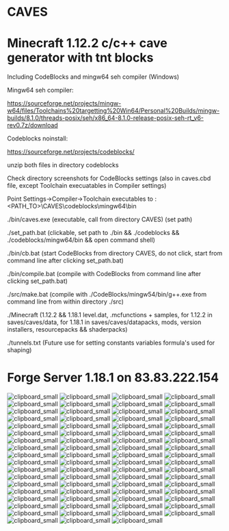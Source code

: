 # CAVES
# Minecraft 1.12.2 c/c++ cave generator with tnt blocks

Including CodeBlocks and mingw64 seh compiler (Windows)

Mingw64 seh compiler:

https://sourceforge.net/projects/mingw-w64/files/Toolchains%20targetting%20Win64/Personal%20Builds/mingw-builds/8.1.0/threads-posix/seh/x86_64-8.1.0-release-posix-seh-rt_v6-rev0.7z/download

Codeblocks noinstall:

https://sourceforge.net/projects/codeblocks/

unzip both files in directory codeblocks

Check directory screenshots for CodeBlocks settings (also in caves.cbd file, except Toolchain execuatables in Compiler settings)

Point Settings->Compiler->Toolchain executables to <DRIVELETTER>\:<PATH_TO>\CAVES\codeblocks\mingw64\bin

./bin/caves.exe (executable, call from directory CAVES) (set path)

./set_path.bat (clickable, set path to ./bin && ./codeblocks && ./codeblocks/mingw64/bin && open command shell)

./bin/cb.bat (start CodeBlocks from directory CAVES, do not click, start from command line after clicking set_path.bat)

./bin/compile.bat (compile with CodeBlocks from command line after clicking set_path.bat)

./src/make.bat (compile with ./CodeBlocks/mingw54/bin/g++.exe from command line from within directory ./src)

./Minecraft (1.12.2 && 1.18.1 level.dat, .mcfunctions + samples, for 1.12.2 in saves/caves/data, for 1.18.1 in saves/caves/datapacks, mods, version installers, resourcepacks && shaderpacks)

./tunnels.txt (Future use for setting constants variables formula's used for shaping)

# Forge Server 1.18.1 on 83.83.222.154
            
![clipboard_small](https://github.com/HakkaTjakka/CAVES/blob/main/Minecraft/screenshots/2022-02-21_06.05.15.jpg)
![clipboard_small](https://github.com/HakkaTjakka/CAVES/blob/main/Minecraft/screenshots/2022-02-21_06.25.01.jpg)
![clipboard_small](https://github.com/HakkaTjakka/CAVES/blob/main/Minecraft/screenshots/2022-02-21_06.26.13.jpg)
![clipboard_small](https://github.com/HakkaTjakka/CAVES/blob/main/Minecraft/screenshots/2022-02-21_06.26.28.jpg)
![clipboard_small](https://github.com/HakkaTjakka/CAVES/blob/main/Minecraft/screenshots/2022-02-21_06.26.48.jpg)
![clipboard_small](https://github.com/HakkaTjakka/CAVES/blob/main/Minecraft/screenshots/2022-02-21_06.27.06.jpg)
![clipboard_small](https://github.com/HakkaTjakka/CAVES/blob/main/Minecraft/screenshots/2022-02-21_06.27.28.jpg)
![clipboard_small](https://github.com/HakkaTjakka/CAVES/blob/main/Minecraft/screenshots/2022-02-21_06.28.12.jpg)
![clipboard_small](https://github.com/HakkaTjakka/CAVES/blob/main/Minecraft/screenshots/2022-02-21_06.29.26.jpg)
![clipboard_small](https://github.com/HakkaTjakka/CAVES/blob/main/Minecraft/screenshots/2022-02-21_06.29.41.jpg)
![clipboard_small](https://github.com/HakkaTjakka/CAVES/blob/main/Minecraft/screenshots/2022-02-21_06.30.41.jpg)
![clipboard_small](https://github.com/HakkaTjakka/CAVES/blob/main/Minecraft/screenshots/2022-02-21_06.30.51.jpg)
![clipboard_small](https://github.com/HakkaTjakka/CAVES/blob/main/Minecraft/screenshots/2022-02-21_06.31.25.jpg)
![clipboard_small](https://github.com/HakkaTjakka/CAVES/blob/main/Minecraft/screenshots/2022-02-21_06.31.42.jpg)
![clipboard_small](https://github.com/HakkaTjakka/CAVES/blob/main/Minecraft/screenshots/2022-02-21_06.33.12.jpg)
![clipboard_small](https://github.com/HakkaTjakka/CAVES/blob/main/Minecraft/screenshots/2022-02-21_06.33.27.jpg)
![clipboard_small](https://github.com/HakkaTjakka/CAVES/blob/main/Minecraft/screenshots/2022-02-21_06.33.59.jpg)
![clipboard_small](https://github.com/HakkaTjakka/CAVES/blob/main/Minecraft/screenshots/2022-02-21_06.34.33.jpg)
![clipboard_small](https://github.com/HakkaTjakka/CAVES/blob/main/Minecraft/screenshots/2022-02-21_06.35.10.jpg)
![clipboard_small](https://github.com/HakkaTjakka/CAVES/blob/main/Minecraft/screenshots/2022-02-21_06.35.47.jpg)
![clipboard_small](https://github.com/HakkaTjakka/CAVES/blob/main/Minecraft/screenshots/2022-02-21_06.36.44.jpg)
![clipboard_small](https://github.com/HakkaTjakka/CAVES/blob/main/Minecraft/screenshots/2022-02-21_06.36.54.jpg)
![clipboard_small](https://github.com/HakkaTjakka/CAVES/blob/main/Minecraft/screenshots/2022-02-21_06.37.05.jpg)
![clipboard_small](https://github.com/HakkaTjakka/CAVES/blob/main/Minecraft/screenshots/2022-02-21_06.37.26.jpg)
![clipboard_small](https://github.com/HakkaTjakka/CAVES/blob/main/Minecraft/screenshots/2022-02-21_06.38.08.jpg)
![clipboard_small](https://github.com/HakkaTjakka/CAVES/blob/main/Minecraft/screenshots/2022-02-21_06.39.12.jpg)
![clipboard_small](https://github.com/HakkaTjakka/CAVES/blob/main/Minecraft/screenshots/2022-02-21_06.39.40.jpg)
![clipboard_small](https://github.com/HakkaTjakka/CAVES/blob/main/Minecraft/screenshots/2022-02-21_06.40.08.jpg)
![clipboard_small](https://github.com/HakkaTjakka/CAVES/blob/main/Minecraft/screenshots/2022-02-21_06.40.40.jpg)
![clipboard_small](https://github.com/HakkaTjakka/CAVES/blob/main/Minecraft/screenshots/2022-02-21_06.42.01.jpg)
![clipboard_small](https://github.com/HakkaTjakka/CAVES/blob/main/Minecraft/screenshots/2022-02-21_06.42.27.jpg)
![clipboard_small](https://github.com/HakkaTjakka/CAVES/blob/main/Minecraft/screenshots/2022-02-21_06.44.49.jpg)
![clipboard_small](https://github.com/HakkaTjakka/CAVES/blob/main/Minecraft/screenshots/2022-02-21_06.45.11.jpg)
![clipboard_small](https://github.com/HakkaTjakka/CAVES/blob/main/Minecraft/screenshots/2022-02-21_06.49.33.jpg)
![clipboard_small](https://github.com/HakkaTjakka/CAVES/blob/main/Minecraft/screenshots/2022-02-21_06.52.01.jpg)
![clipboard_small](https://github.com/HakkaTjakka/CAVES/blob/main/Minecraft/screenshots/2022-02-21_06.53.13.jpg)
![clipboard_small](https://github.com/HakkaTjakka/CAVES/blob/main/Minecraft/screenshots/2022-02-21_06.53.40.jpg)
![clipboard_small](https://github.com/HakkaTjakka/CAVES/blob/main/Minecraft/screenshots/2022-02-21_06.54.20.jpg)
![clipboard_small](https://github.com/HakkaTjakka/CAVES/blob/main/Minecraft/screenshots/2022-02-21_06.54.41.jpg)
![clipboard_small](https://github.com/HakkaTjakka/CAVES/blob/main/Minecraft/screenshots/2022-02-21_06.55.18.jpg)
![clipboard_small](https://github.com/HakkaTjakka/CAVES/blob/main/Minecraft/screenshots/2022-02-21_06.56.07.jpg)
![clipboard_small](https://github.com/HakkaTjakka/CAVES/blob/main/Minecraft/screenshots/2022-02-21_06.56.23.jpg)
![clipboard_small](https://github.com/HakkaTjakka/CAVES/blob/main/Minecraft/screenshots/2022-02-21_06.58.07.jpg)
![clipboard_small](https://github.com/HakkaTjakka/CAVES/blob/main/Minecraft/screenshots/2022-02-21_06.58.32.jpg)
![clipboard_small](https://github.com/HakkaTjakka/CAVES/blob/main/Minecraft/screenshots/2022-02-21_06.58.56.jpg)
![clipboard_small](https://github.com/HakkaTjakka/CAVES/blob/main/Minecraft/screenshots/2022-02-21_06.59.23.jpg)
![clipboard_small](https://github.com/HakkaTjakka/CAVES/blob/main/Minecraft/screenshots/2022-02-21_06.59.39.jpg)
![clipboard_small](https://github.com/HakkaTjakka/CAVES/blob/main/Minecraft/screenshots/2022-02-21_07.03.32.jpg)
![clipboard_small](https://github.com/HakkaTjakka/CAVES/blob/main/Minecraft/screenshots/2022-02-21_07.03.59.jpg)
![clipboard_small](https://github.com/HakkaTjakka/CAVES/blob/main/Minecraft/screenshots/2022-02-21_07.05.32.jpg)
![clipboard_small](https://github.com/HakkaTjakka/CAVES/blob/main/Minecraft/screenshots/2022-02-21_07.06.40.jpg)
![clipboard_small](https://github.com/HakkaTjakka/CAVES/blob/main/Minecraft/screenshots/2022-02-21_07.07.06.jpg)
![clipboard_small](https://github.com/HakkaTjakka/CAVES/blob/main/Minecraft/screenshots/2022-02-21_07.08.02.jpg)
![clipboard_small](https://github.com/HakkaTjakka/CAVES/blob/main/Minecraft/screenshots/2022-02-21_07.08.24.jpg)
![clipboard_small](https://github.com/HakkaTjakka/CAVES/blob/main/Minecraft/screenshots/2022-02-21_07.08.48.jpg)
![clipboard_small](https://github.com/HakkaTjakka/CAVES/blob/main/Minecraft/screenshots/2022-02-21_07.09.03.jpg)
![clipboard_small](https://github.com/HakkaTjakka/CAVES/blob/main/Minecraft/screenshots/2022-02-21_07.12.02.jpg)
![clipboard_small](https://github.com/HakkaTjakka/CAVES/blob/main/Minecraft/screenshots/2022-02-21_07.13.23.jpg)
![clipboard_small](https://github.com/HakkaTjakka/CAVES/blob/main/Minecraft/screenshots/2022-02-21_07.13.50.jpg)
![clipboard_small](https://github.com/HakkaTjakka/CAVES/blob/main/Minecraft/screenshots/2022-02-21_07.14.07.jpg)
![clipboard_small](https://github.com/HakkaTjakka/CAVES/blob/main/Minecraft/screenshots/2022-02-21_07.14.26.jpg)
![clipboard_small](https://github.com/HakkaTjakka/CAVES/blob/main/Minecraft/screenshots/2022-02-21_07.14.40.jpg)
![clipboard_small](https://github.com/HakkaTjakka/CAVES/blob/main/Minecraft/screenshots/2022-02-21_07.15.20.jpg)
![clipboard_small](https://github.com/HakkaTjakka/CAVES/blob/main/Minecraft/screenshots/2022-02-21_07.15.39.jpg)
![clipboard_small](https://github.com/HakkaTjakka/CAVES/blob/main/Minecraft/screenshots/2022-02-21_07.16.06.jpg)
![clipboard_small](https://github.com/HakkaTjakka/CAVES/blob/main/Minecraft/screenshots/2022-02-21_07.16.35.jpg)
![clipboard_small](https://github.com/HakkaTjakka/CAVES/blob/main/Minecraft/screenshots/2022-02-21_07.16.52.jpg)
![clipboard_small](https://github.com/HakkaTjakka/CAVES/blob/main/Minecraft/screenshots/2022-02-21_07.17.26.jpg)
![clipboard_small](https://github.com/HakkaTjakka/CAVES/blob/main/Minecraft/screenshots/2022-02-21_07.20.14.jpg)
![clipboard_small](https://github.com/HakkaTjakka/CAVES/blob/main/Minecraft/screenshots/2022-02-21_07.20.34.jpg)
![clipboard_small](https://github.com/HakkaTjakka/CAVES/blob/main/Minecraft/screenshots/2022-02-21_07.21.18.jpg)
